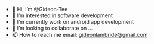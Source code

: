 - 👋 Hi, I’m @Gideon-Tee
- 👀 I’m interested in software development
- 🌱 I’m currently work on android app development
- 💞️ I’m looking to collaborate on ...
- 📫 How to reach me email: gideonlambride@gmail.com 

<!---
Gideon-Tee/Gideon-Tee is a ✨ special ✨ repository because its `README.md` (this file) appears on your GitHub profile.
You can click the Preview link to take a look at your changes.
--->
